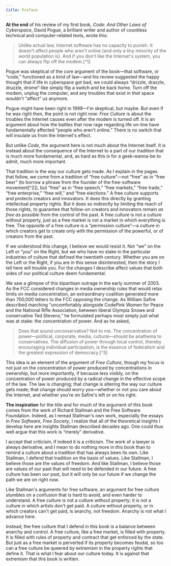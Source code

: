 ```yaml
---
title: Preface
---
```

**At the end** of his review of my first book, _Code: And Other Laws of Cyberspace_, David Pogue, a brilliant writer and author of countless technical and computer-related texts, wrote this:

> Unlike actual law, Internet software has no capacity to punish.
It doesn't affect people who aren't online (and only a tiny minority of the world population is). And if you don't like the Internet's system, you can always flip off the modem.[^1]

Pogue was skeptical of the core argument of the book—that software, or “code,” functioned as a kind of law—and his review suggested the happy thought that if life in cyberspace got bad, we could always “drizzle, drazzle, druzzle, drome”-like simply flip a switch and be back home.
Turn off the modem, unplug the computer, and any troubles that exist in _that_ space wouldn't “affect” us anymore.

Pogue might have been right in 1999—I'm skeptical, but maybe.
But even if he was right then, the point is not right now: _Free Culture_ is about the troubles the Internet causes even after the modem is turned off.
It is an argument about how the battles that now rage regarding life on-line have fundamentally affected “people who aren't online.”
There is no switch that will insulate us from the Internet's effect.

But unlike _Code_, the argument here is not much about the Internet itself.
It is instead about the consequence of the Internet to a part of our tradition that is much more fundamental, and, as hard as this is for a geek-wanna-be to admit, much more important.

That tradition is the way our culture gets made.
As I explain in the pages that follow, we come from a tradition of “free culture”—not “free” as in “free beer” (to borrow a phrase from the founder of the free-software movement[^2]), but “free” as in “free speech,” “free markets,” “free trade,” “free enterprise,” “free will,” and “free elections.”
A free culture supports and protects creators and innovators.
It does this directly by granting intellectual property rights.
But it does so indirectly by limiting the reach of those rights, to guarantee that follow-on creators and innovators remain _as free as possible_ from the control of the past.
A free culture is not a culture without property, just as a free market is not a market in which everything is free.
The opposite of a free culture is a “permission culture”—a culture in which creators get to create only with the permission of the powerful, or of creators from the past.

If we understood this change, I believe we would resist it. Not “we” on the Left or “you” on the Right, but we who have no stake in the particular industries of culture that defined the twentieth century.
Whether you are on the Left or the Right, if you are in this sense disinterested, then the story I tell here will trouble you.
For the changes I describe affect values that both sides of our political culture deem fundamental.

We saw a glimpse of this bipartisan outrage in the early summer of 2003\. As the FCC considered changes in media ownership rules that would relax limits on media concentration, an extraordinary coalition generated more than 700,000 letters to the FCC opposing the change.
As William Safire described marching “uncomfortably alongside CodePink Women for Peace and the National Rifle Association, between liberal Olympia Snowe and conservative Ted Stevens,” he formulated perhaps most simply just what was at stake: the concentration of power.
And as he asked,

> Does that sound unconservative?
Not to me. The concentration of power—political, corporate, media, cultural—should be anathema to conservatives.
The diffusion of power through local control, thereby encouraging individual participation, is the essence of federalism and the greatest expression of democracy.[^3]

This idea is an element of the argument of _Free Culture_, though my focus is not just on the concentration of power produced by concentrations in ownership, but more importantly, if because less visibly, on the concentration of power produced by a radical change in the effective scope of the law.
The law is changing; that change is altering the way our culture gets made; that change should worry you—whether or not you care about the Internet, and whether you're on Safire's left or on his right.

**The inspiration** for the title and for much of the argument of this book comes from the work of Richard Stallman and the Free Software Foundation.
Indeed, as I reread Stallman's own work, especially the essays in _Free Software, Free Society_, I realize that all of the theoretical insights I develop here are insights Stallman described decades ago.
One could thus well argue that this work is “merely” derivative.

I accept that criticism, if indeed it is a criticism.
The work of a lawyer is always derivative, and I mean to do nothing more in this book than to remind a culture about a tradition that has always been its own.
Like Stallman, I defend that tradition on the basis of values.
Like Stallman, I believe those are the values of freedom.
And like Stallman, I believe those are values of our past that will need to be defended in our future.
A free culture has been our past, but it will only be our future if we change the path we are on right now.

Like Stallman's arguments for free software, an argument for free culture stumbles on a confusion that is hard to avoid, and even harder to understand.
A free culture is not a culture without property; it is not a culture in which artists don't get paid.
A culture without property, or in which creators can't get paid, is anarchy, not freedom.
Anarchy is not what I advance here.

Instead, the free culture that I defend in this book is a balance between anarchy and control.
A free culture, like a free market, is filled with property.
It is filled with rules of property and contract that get enforced by the state.
But just as a free market is perverted if its property becomes feudal, so too can a free culture be queered by extremism in the property rights that define it. That is what I fear about our culture today.
It is against that extremism that this book is written.
